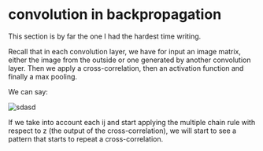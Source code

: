# convolution in backpropagation

This section is by far the one I had the hardest time writing.

Recall that in each convolution layer, we have for input an image matrix, either the image from the outside or one generated by another convolution layer. Then we apply a cross-correlation, then an activation function and finally a max pooling.

We can say:

![sdasd](https://latex.codecogs.com/svg.image?k^{(t+1)}_{ij}=k^{(t)}_{ij}-\eta\frac{\partial&space;L}{\partial&space;k^{(t)}_{ij}})

If we take into account each ij and start applying the multiple chain rule with respect to z (the output of the cross-correlation), we will start to see a pattern that starts to repeat a cross-correlation.

